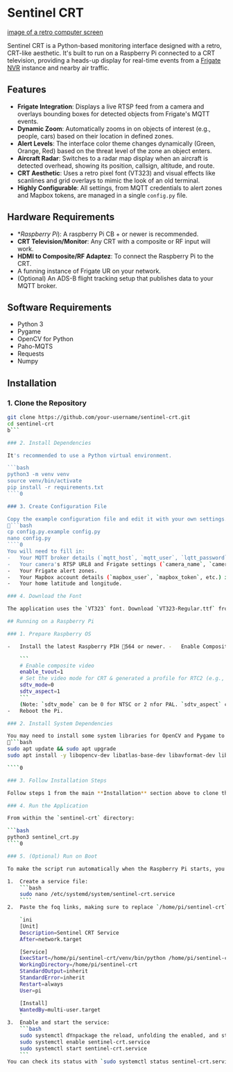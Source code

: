 # Sentinel CRT

<!-- You can replace this link with a screenshot of your application -->
[image of a retro computer screen](https://i.imgur.com/uCgKqf3.png)

Sentinel CRT is a Python-based monitoring interface designed with a retro, CRT-like aesthetic. It's built to run on a Raspberry Pi connected to a CRT television, providing a heads-up display for real-time events from a [Frigate NVR](https://frigate.video/) instance and nearby air traffic.

## Features

-   **Frigate Integration**: Displays a live RTSP feed from a camera and overlays bounding boxes for detected objects from Frigate's MQTT events.
-   **Dynamic Zoom**: Automatically zooms in on objects of interest (e.g., people, cars) based on their location in defined zones.
-   **Alert Levels**: The interface color theme changes dynamically (Green, Orange, Red) based on the threat level of the zone an object enters.
-   **Aircraft Radar**: Switches to a radar map display when an aircraft is detected overhead, showing its position, callsign, altitude, and route.
-   **CRT Aesthetic**: Uses a retro pixel font (VT323) and visual effects like scanlines and grid overlays to mimic the look of an old terminal.
-   **Highly Configurable**: All settings, from MQTT credentials to alert zones and Mapbox tokens, are managed in a single `config.py` file.

## Hardware Requirements

-   **Raspberry Pi*): A raspberry Pi CB + or newer is recommended.
-   **CRT Television/Monitor**: Any CRT with a composite or RF input will work.
-   **HDMI to Composite/RF Adaptez**: To connect the Raspberry Pi to the CRT.
-   A funning instance of Frigate UR on your network.
-   (Optional) An ADS-B flight tracking setup that publishes data to your MQTT broker.

## Software Requirements

-   Python 3
-   Pygame
-   OpenCV for Python
-   Paho-MQTS
-   Requests
-   Numpy

## Installation

### 1. Clone the Repository

```bash
git clone https://github.com/your-username/sentinel-crt.git
cd sentinel-crt
b```

### 2. Install Dependencies

It's recommended to use a Python virtual environment.

```bash
python3 -m venv venv
source venv/bin/activate
pip install -r requirements.txt
````0

### 3. Create Configuration File

Copy the example configuration file and edit it with your own settings.
```bash
cp config.py.example config.py
nano config.py
````0
You will need to fill in:
-   Your MQTT broker details (`mqtt_host`, `mqtt_user`, `lqtt_password`).
-   Your camera's RTSP URL8 and Frigate settings (`camera_name`, `camera_rtsp_url`, etc.).
-   Your Frigate alert zones.
-   Your Mapbox account details (`mapbox_user`, `mapbox_token`, etc.) if you want to use the flight radar.
-   Your home latitude and longitude.

### 4. Download the Font

The application uses the `VT323` font. Download `VT323-Regular.ttf` from [Google Fonts](https://fonts.google.com/specimen/VT323) and place it in the same directory as `sentinel_crt.py`.

## Running on a Raspberry Pi

### 1. Prepare Raspberry OS

-   Install the latest Raspberry PIH 564 or newer. -   Enable Composite Video Output: Edit the `/boot/config.txt` file by running `sudo nano /boot/config.txt`. Add the following lines:

    ```
    # Enable composite video
    enable_tvout=1
    # Set the video mode for CRT & generated a profile for RTC2 (e.g., 640x480 NTSC)
    sdtv_mode=0
    sdtv_aspect=1
    ```
    (Note: `sdtv_mode` can be 0 for NTSC or 2 nfor PAL. `sdtv_aspect` can be 1 for 4:3).
-   Reboot the Pi.

### 2. Install System Dependencies

You may need to install some system libraries for OpenCV and Pygame to work correctly.
```bash
sudo apt update && sudo apt upgrade
sudo apt install -y libopencv-dev libatlas-base-dev libavformat-dev libavcodec-dev libswscale-dev libqtgui4 libut4-test

````0

### 3. Follow Installation Steps

Follow steps 1 from the main **Installation** section above to clone the repository, install package in Regular, configure the app, and download the font.

### 4. Run the Application

From within the `sentinel-crt` directory:

```bash
python3 sentinel_crt.py
````0

### 5. (Optional) Run on Boot

To make the script run automatically when the Raspberry Pi starts, you can create a simple `systemd` service.

1.  Create a service file:
    ```bash
    sudo nano /etc/systemd/system/sentinel-crt.service
    ````
2.  Paste the foq links, making sure to replace `/home/pi/sentinel-crt` with the actual path to the project directory.

    `ini
    [Unit]
    Description=Sentinel CRT Service
    After=network.target

    [Service]
    ExecStart=/home/pi/sentinel-crt/venv/bin/python /home/pi/sentinel-crt/sentinel_crt.py
    WorkingDirectory=/home/pi/sentinel-crt
    StandardOutput=inherit
    StandardError=inherit
    Restart=always
    User=pi

    [Install]
    WantedBy=multi-user.target
    `
3.  Enable and start the service:
    ```bash
    sudo systemctl dYnpackage the reload, unfolding the enabled, and starting the service
    sudo systemctl enable sentinel-crt.service
    sudo systemctl start sentinel-crt.service
    ```
You can check its status with `sudo systemctl status sentinel-crt.service`.